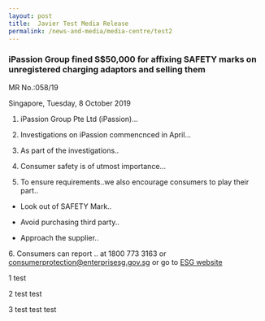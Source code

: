 ```yaml
---
layout: post
title:  Javier Test Media Release
permalink: /news-and-media/media-centre/test2
---
```

### iPassion Group fined S$50,000 for affixing SAFETY marks on unregistered charging adaptors and selling them

MR No.:058/19

Singapore, Tuesday, 8 October 2019

1. iPassion Group Pte Ltd (iPassion)...

2. Investigations on iPassion commencnced in April...

3. As part of the investigations..

4. Consumer safety is of utmost importance...

5. To ensure requirements..we also encourage consumers to play their part..

* Look out of SAFETY Mark..

* Avoid purchasing third party..

* Approach the supplier..


6\. Consumers can report .. at 1800 773 3163 or <consumerprotection@enterprisesg.gov.sg> or go to [ESG website](www.enterprisesg.gov.sg)

1 test

2 test test

3 </pre> test test test 
